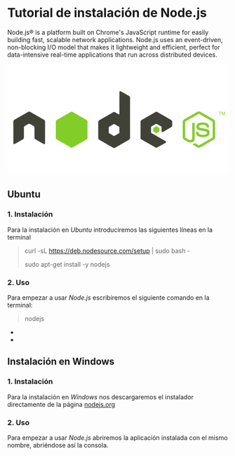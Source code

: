 Tutorial de instalación de Node.js
==================================

Node.js® is a platform built on Chrome's JavaScript runtime for easily building fast, scalable network applications. Node.js uses an event-driven, non-blocking I/O model that makes it lightweight and efficient, perfect for data-intensive real-time applications that run across distributed devices.

![](./img/nodejs-logo.png)

## Ubuntu

### 1. Instalación

Para la instalación en *Ubuntu* introduciremos las siguientes líneas en la terminal

> curl -sL https://deb.nodesource.com/setup | sudo bash -
>
> sudo apt-get install -y nodejs

### 2. Uso

Para empezar a usar *Node.js* escribiremos el siguiente comando en la terminal:

> nodejs

-
-
## Instalación en Windows

### 1. Instalación

Para la instalación en *Windows* nos descargaremos el instalador directamente de la página [nodejs.org](http://nodejs.org)

### 2. Uso

Para empezar a usar *Node.js* abriremos la aplicación instalada con el mismo nombre, abriéndose así la consola.
